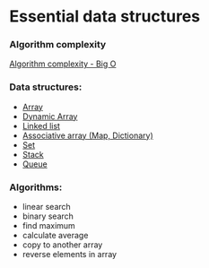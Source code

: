 # Essential data structures

### Algorithm complexity
[Algorithm complexity - Big O](/bigo.html)

### Data structures:
- [Array](/array.html) 
- [Dynamic Array](/dynamic-array.html)
- [Linked list](/linkedlist.html)
- [Associative array (Map, Dictionary)](/map.html)
- [Set](/set.html) 
- [Stack](/stack.html)
- [Queue](/queue.html)

### Algorithms:

- linear search 
- binary search
- find maximum
- calculate average
- copy to another array
- reverse elements in array






